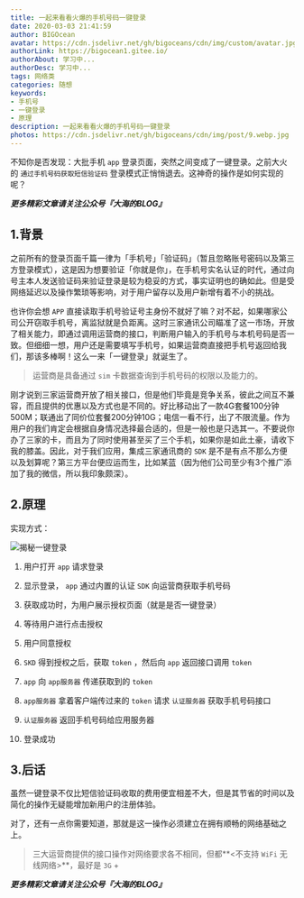 ```yaml
---
title: 一起来看看火爆的手机号码一键登录
date: 2020-03-03 21:41:59
author: BIGOcean
avatar: https://cdn.jsdelivr.net/gh/bigoceans/cdn/img/custom/avatar.jpg
authorLink: https://bigocean1.gitee.io/ 
authorAbout: 学习中... 
authorDesc: 学习中...
tags: 网络类
categories: 随想
keywords: 
- 手机号
- 一键登录
- 原理
description: 一起来看看火爆的手机号码一键登录
photos: https://cdn.jsdelivr.net/gh/bigoceans/cdn/img/post/9.webp.jpg
---
```


不知你是否发现：大批手机 `app` 登录页面，突然之间变成了一键登录。之前大火的 `通过手机号码获取短信验证码` 登录模式正悄悄退去。这神奇的操作是如何实现的呢？


***更多精彩文章请关注公众号『大海的BLOG』***

## 1.背景

之前所有的登录页面千篇一律为「手机号」「验证码」（暂且忽略账号密码以及第三方登录模式），这是因为想要验证「你就是你」，在手机号实名认证的时代，通过向号主本人发送验证码来验证登录是较为稳妥的方式，事实证明也的确如此。但是受网络延迟以及操作繁琐等影响，对于用户留存以及用户新增有着不小的挑战。

也许你会想 `APP` 直接读取手机号验证号主身份不就好了嘛？对不起，如果哪家公司公开窃取手机号，离监狱就是负距离。这时三家通讯公司瞄准了这一市场，开放了相关能力，即通过调用运营商的接口，判断用户输入的手机号与本机号码是否一致。但细细一想，用户还是需要填写手机号，如果运营商直接把手机号返回给我们，那该多棒啊！这么一来「一键登录」就诞生了。

> 运营商是具备通过 `sim` 卡数据查询到手机号码的权限以及能力的。

刚才说到三家运营商开放了相关接口，但是他们毕竟是竞争关系，彼此之间互不兼容，而且提供的优惠以及方式也是不同的。好比移动出了一款4G套餐100分钟500M；联通出了同价位套餐200分钟10G；电信一看不行，出了不限流量。作为用户的我们肯定会根据自身情况选择最合适的，但是一般也是只选其一。不要说你办了三家的卡，而且为了同时使用甚至买了三个手机，如果你是如此土豪，请收下我的膝盖。因此，对于我们应用，集成三家通讯商的 `SDK` 是不是有点不那么方便以及划算呢？第三方平台便应运而生，比如某蓝（因为他们公司至少有3个推广添加了我的微信，所以我印象颇深）。

## 2.原理

实现方式：

![揭秘一键登录](https://gitee.com/bigoceana/cdn/raw/master/img/ECS/2020/05/onekeytoload.png)

1) 用户打开 `app` 请求登录

2) 显示登录， `app` 通过内置的认证 `SDK` 向运营商获取手机号码

3) 获取成功时，为用户展示授权页面（就是是否一键登录）

4) 等待用户进行点击授权

5) 用户同意授权

6) `SKD` 得到授权之后，获取 `token` ，然后向 `app` 返回接口调用 `token`

7) `app` 向 `app服务器` 传递获取到的 `token`

8) `app服务器` 拿着客户端传过来的 `token` 请求 `认证服务器` 获取手机号码接口

9) `认证服务器` 返回手机号码给应用服务器

10) 登录成功

## 3.后话

虽然一键登录不仅比短信验证码收取的费用便宜相差不大，但是其节省的时间以及简化的操作无疑能增加新用户的注册体验。

对了，还有一点你需要知道，那就是这一操作必须建立在拥有顺畅的网络基础之上。

> 三大运营商提供的接口操作对网络要求各不相同，但都**<不支持 `WiFi` 无线网络>**，最好是 `3G` +

***更多精彩文章请关注公众号『大海的BLOG』***